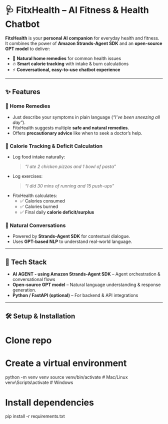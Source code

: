 # 🩺 FitxHealth – AI Fitness & Health Chatbot  

**FitxHealth** is your **personal AI companion** for everyday health and fitness.  
It combines the power of **Amazon Strands-Agent SDK** and an **open-source GPT model** to deliver:  
- 🏡 **Natural home remedies** for common health issues  
- 🔥 **Smart calorie tracking** with intake & burn calculations  
- ⚡ **Conversational, easy-to-use chatbot experience**  

---

## ✨ Features  

### 🏡 Home Remedies  
- Just describe your symptoms in plain language (*“I’ve been sneezing all day”*).  
- FitxHealth suggests multiple **safe and natural remedies**.  
- Offers **precautionary advice** like when to seek a doctor’s help.  

### 🍕 Calorie Tracking & Deficit Calculation  
- Log food intake naturally:  
  > *“I ate 2 chicken pizzas and 1 bowl of pasta”*  
- Log exercises:  
  > *“I did 30 mins of running and 15 push-ups”*  
- FitxHealth calculates:  
  - ✅ Calories consumed  
  - ✅ Calories burned  
  - ✅ Final daily **calorie deficit/surplus**  

### 💬 Natural Conversations  
- Powered by **Strands-Agent SDK** for contextual dialogue.  
- Uses **GPT-based NLP** to understand real-world language.  

---

## 🚀 Tech Stack  

- **AI AGENT - using Amazon Strands-Agent SDK** – Agent orchestration & conversational flows  
- **Open-source GPT model** – Natural language understanding & response generation.  
- **Python / FastAPI (optional)** – For backend & API integrations  

---

## 🛠️ Setup & Installation  


# Clone repo

#  Create a virtual environment
python -m venv venv
source venv/bin/activate   # Mac/Linux
venv\Scripts\activate      # Windows

# Install dependencies
pip install -r requirements.txt
